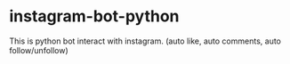 # instagram-bot-python
This is python bot interact with instagram. (auto like, auto comments, auto follow/unfollow)
